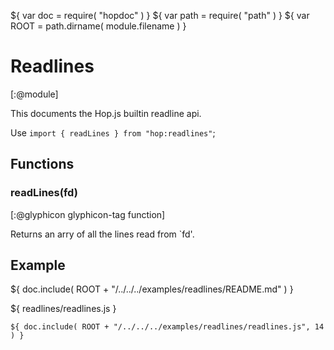 ${ var doc = require( "hopdoc" ) }
${ var path = require( "path" ) }
${ var ROOT = path.dirname( module.filename ) }

Readlines
=========
[:@module]

This documents the Hop.js builtin readline api.

Use `import { readLines } from "hop:readlines"`;


Functions
---------

### readLines(fd) ###
[:@glyphicon glyphicon-tag function]

Returns an arry of all the lines read from `fd'.

Example
-------

${ doc.include( ROOT + "/../../../examples/readlines/README.md" ) }

${ <span class="label label-info">readlines/readlines.js</span> }

```hopscript
${ doc.include( ROOT + "/../../../examples/readlines/readlines.js", 14 ) }
```




